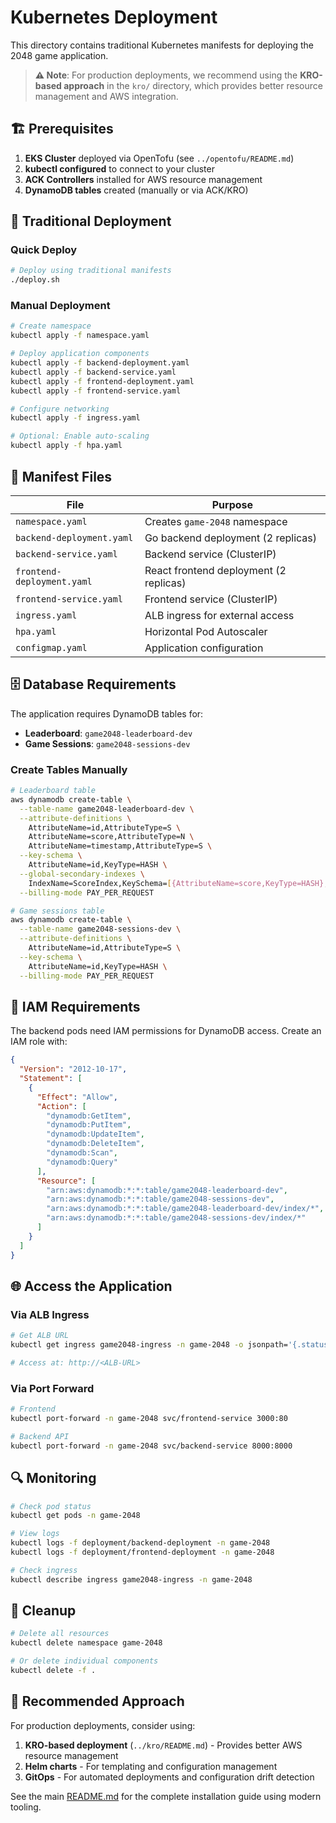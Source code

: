 # Kubernetes Deployment

This directory contains traditional Kubernetes manifests for deploying the 2048 game application.

> **⚠️ Note**: For production deployments, we recommend using the **KRO-based approach** in the `kro/` directory, which provides better resource management and AWS integration.

## 🏗️ Prerequisites

1. **EKS Cluster** deployed via OpenTofu (see `../opentofu/README.md`)
2. **kubectl configured** to connect to your cluster
3. **ACK Controllers** installed for AWS resource management
4. **DynamoDB tables** created (manually or via ACK/KRO)

## 🚀 Traditional Deployment

### Quick Deploy

```bash
# Deploy using traditional manifests
./deploy.sh
```

### Manual Deployment

```bash
# Create namespace
kubectl apply -f namespace.yaml

# Deploy application components
kubectl apply -f backend-deployment.yaml
kubectl apply -f backend-service.yaml
kubectl apply -f frontend-deployment.yaml
kubectl apply -f frontend-service.yaml

# Configure networking
kubectl apply -f ingress.yaml

# Optional: Enable auto-scaling
kubectl apply -f hpa.yaml
```

## 📁 Manifest Files

| File | Purpose |
|------|---------|
| `namespace.yaml` | Creates `game-2048` namespace |
| `backend-deployment.yaml` | Go backend deployment (2 replicas) |
| `backend-service.yaml` | Backend service (ClusterIP) |
| `frontend-deployment.yaml` | React frontend deployment (2 replicas) |
| `frontend-service.yaml` | Frontend service (ClusterIP) |
| `ingress.yaml` | ALB ingress for external access |
| `hpa.yaml` | Horizontal Pod Autoscaler |
| `configmap.yaml` | Application configuration |

## 🗄️ Database Requirements

The application requires DynamoDB tables for:

- **Leaderboard**: `game2048-leaderboard-dev`
- **Game Sessions**: `game2048-sessions-dev`

### Create Tables Manually

```bash
# Leaderboard table
aws dynamodb create-table \
  --table-name game2048-leaderboard-dev \
  --attribute-definitions \
    AttributeName=id,AttributeType=S \
    AttributeName=score,AttributeType=N \
    AttributeName=timestamp,AttributeType=S \
  --key-schema \
    AttributeName=id,KeyType=HASH \
  --global-secondary-indexes \
    IndexName=ScoreIndex,KeySchema=[{AttributeName=score,KeyType=HASH},{AttributeName=timestamp,KeyType=RANGE}],Projection={ProjectionType=ALL} \
  --billing-mode PAY_PER_REQUEST

# Game sessions table
aws dynamodb create-table \
  --table-name game2048-sessions-dev \
  --attribute-definitions \
    AttributeName=id,AttributeType=S \
  --key-schema \
    AttributeName=id,KeyType=HASH \
  --billing-mode PAY_PER_REQUEST
```

## 🔐 IAM Requirements

The backend pods need IAM permissions for DynamoDB access. Create an IAM role with:

```json
{
  "Version": "2012-10-17",
  "Statement": [
    {
      "Effect": "Allow",
      "Action": [
        "dynamodb:GetItem",
        "dynamodb:PutItem",
        "dynamodb:UpdateItem",
        "dynamodb:DeleteItem",
        "dynamodb:Scan",
        "dynamodb:Query"
      ],
      "Resource": [
        "arn:aws:dynamodb:*:*:table/game2048-leaderboard-dev",
        "arn:aws:dynamodb:*:*:table/game2048-sessions-dev",
        "arn:aws:dynamodb:*:*:table/game2048-leaderboard-dev/index/*",
        "arn:aws:dynamodb:*:*:table/game2048-sessions-dev/index/*"
      ]
    }
  ]
}
```

## 🌐 Access the Application

### Via ALB Ingress

```bash
# Get ALB URL
kubectl get ingress game2048-ingress -n game-2048 -o jsonpath='{.status.loadBalancer.ingress[0].hostname}'

# Access at: http://<ALB-URL>
```

### Via Port Forward

```bash
# Frontend
kubectl port-forward -n game-2048 svc/frontend-service 3000:80

# Backend API
kubectl port-forward -n game-2048 svc/backend-service 8000:8000
```

## 🔍 Monitoring

```bash
# Check pod status
kubectl get pods -n game-2048

# View logs
kubectl logs -f deployment/backend-deployment -n game-2048
kubectl logs -f deployment/frontend-deployment -n game-2048

# Check ingress
kubectl describe ingress game2048-ingress -n game-2048
```

## 🧹 Cleanup

```bash
# Delete all resources
kubectl delete namespace game-2048

# Or delete individual components
kubectl delete -f .
```

## 🎯 Recommended Approach

For production deployments, consider using:

1. **KRO-based deployment** (`../kro/README.md`) - Provides better AWS resource management
2. **Helm charts** - For templating and configuration management
3. **GitOps** - For automated deployments and configuration drift detection

See the main [README.md](../README.md) for the complete installation guide using modern tooling.
